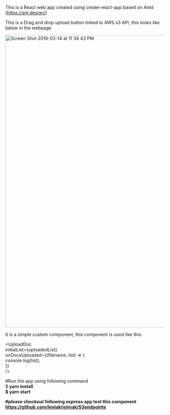 This is a React web app created using create-react-app based on Antd (https://ant.design/)

This is a Drag and drop upload button linked to AWS s3 API, this looks like below in the webpage<br/>

<img width="923" alt="Screen Shot 2019-03-14 at 11 34 43 PM" src="https://user-images.githubusercontent.com/6565989/54413060-c896ea00-46b1-11e9-8bc4-f6ca6dc27dcc.png">



It is a simple custom component, this component is used like this.<br/>

  <UploadDoc <br/>
    initialList={uploadedList}<br/>
    onDocsUploaded={(filename, list) => {<br/>
      console.log(list);<br/>
    }}<br/>
  /><br/>


#Run the app using following command<br/>
  $<b> yarn install<br/>
  $<b> yarn start</b>
  

#please checkout following express app test this component https://github.com/leelakrishnak/S3endpoints
